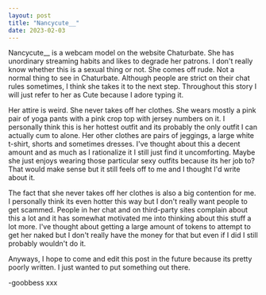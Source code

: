 ```yaml
---
layout: post
title: "Nancycute__"
date: 2023-02-03
---
```


Nancycute__ is a webcam model on the website Chaturbate. She has unordinary streaming habits and likes to degrade her patrons. I don't really know whether this is a sexual thing or not. She comes off rude. Not a normal thing to see in Chaturbate. Although people are strict on their chat rules sometimes, I think she takes it to the next step. Throughout this story I will just refer to her as Cute because I adore typing it. 

Her attire is weird. She never takes off her clothes. She wears mostly a pink pair of yoga pants with a pink crop top with jersey numbers on it. I personally think this is her hottest outfit and its probably the only outfit I can actually cum to alone. Her other clothes are pairs of jeggings, a large white t-shirt,  shorts and sometimes dresses. I've thought about this a decent amount and as much as I rationalize it I still just find it uncomforting. Maybe she just enjoys wearing those particular sexy outfits because its her job to? That would make sense but it still feels off to me and I thought I'd write about it.

The fact that she never takes off her clothes is also a big contention for me. I personally think its even hotter this way but I don't really want people to get scammed. People in her chat and on third-party sites complain about this a lot and it has somewhat motivated me into thinking about this stuff a lot more. I've thought about getting a large amount of tokens to attempt to get her naked but I don't really have the money for that but even if I did I still probably wouldn't do it.

Anyways, I hope to come and edit this post in the future because its pretty poorly written. I just wanted to put something out there.

-goobbess xxx
